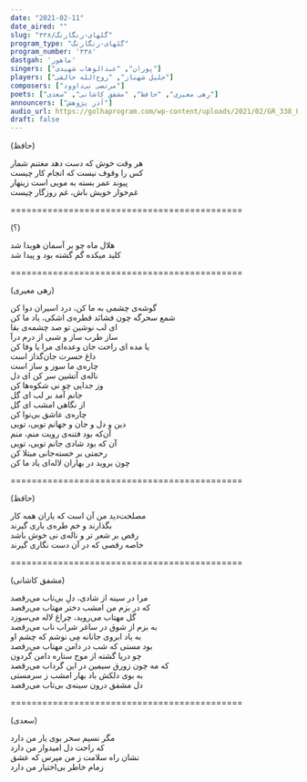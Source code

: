```yaml
---
date: "2021-02-11"
date_aired: ""
slug: "گلهای-رنگارنگ/۳۳۸"
program_type: "گلهای-رنگارنگ"
program_number: '۳۳۸'
dastgah: 'ماهور'
singers: ["پوران", "عبدالوهاب شهیدی"]
players: ["جلیل شهناز", "روح‌الله خالقی"]
composers: ["مرتضی نی‌داوود"]
poets: ["رهی معیری", "حافظ", "مشفق کاشانی", "سعدی"]
announcers: ["آذر پژوهش"]
audio_url: https://golhaprogram.com/wp-content/uploads/2021/02/GR_338_Pouran_Shahidi.mp3
draft: false
---
```


(حافظ)  

هر وقت خوش که دست دهد مغتنم شمار  
کس را وقوف نیست که انجام کار چیست  
پیوند عمر بسته به مویی است زینهار  
غم‌خوار خویش باش، غم روزگار چیست  

============================================  

(؟)  

هلال ماه چو بر آسمان هویدا شد  
کلید میکده گم گشته بود و پیدا شد  

============================================  

(رهی معیری)  

گوشه‌ی چشمی به ما کن، درد اسیران دوا کن  
شمع سحرگه چون فشانَد قطره‌ی اشکی، یاد ما کن  
ای لب نوشین تو صد چشمه‌ی بقا  
ساز طرب ساز و شبی از درم درآ  
یا مده ای راحت جان وعده‌ای مرا یا وفا کن  
داغ حسرت جان‌گداز است  
چاره‌ی ما سوز و ساز است  
ناله‌ی آتشین سر کن ای دل  
وز جدایی چو نی شکوه‌ها کن  
جانم آمد بر لب ای گل  
از نگاهی امشب ای گل  
چاره‌ی عاشق بی‌نوا کن  
دین و دل و جان و جهانم تویی، تویی  
آن‌که بود فتنه‌ی رویت منم، منم  
آن که بود شادی جانم تویی، تویی  
رحمتی بر خسته‌جانی مبتلا کن  
چون بروید در بهاران لاله‌ای یاد ما کن  

============================================  

(حافظ)  

مصلحت‌دید من آن است که یاران همه کار  
بگذارند و خم طره‌ی یاری گیرند  
رقص بر شعر تر و ناله‌ی نی خوش باشد  
خاصه رقصی که در آن دست نگاری گیرند  

============================================  

(مشفق کاشانی)  

مرا در سینه از شادی، دلِ بی‌تاب می‌رقصد  
که در بزم من امشب دختر مهتاب می‌رقصد  
گل مهتاب می‌روید، چراغ لاله می‌سوزد  
به بزم از شوق در ساغر شراب ناب می‌رقصد  
به یاد ابروی جانانه مِی نوشم که چشم او  
بود مستی که شب در دامن مهتاب می‌رقصد  
چو دریا گشته از موج ستاره دامن گردون  
که مه چون زورق سیمین در این گرداب می‌رقصد  
به بوی دلکش باد بهار امشب ز سرمستی  
دل مشفق درون سینه‌ی بی‌تاب می‌رقصد  

============================================  

(سعدی)  

مگر نسیم سحر بوی یار من دارد  
که راحت دل امیدوار من دارد  
نشان راه سلامت ز من مپرس که عشق  
زمام خاطر بی‌اختیار من دارد  

